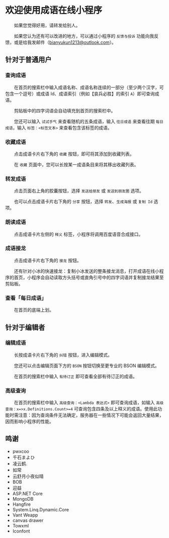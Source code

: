 ﻿# 欢迎使用成语在线小程序

&emsp;&emsp;如果您觉得好用，请转发给别人。

&emsp;&emsp;如果您认为还有可以改进的地方，可以通过小程序的 `反馈与投诉` 功能向我反馈，或是给我发邮件（bianyukun1213@outlook.com）。

## 针对于普通用户

### 查询成语

&emsp;&emsp;在首页的搜索栏中输入成语名称、成语名称连续的一部分（至少两个汉字，可包含一个逗号）或成语 Id、成语索引（例如【哀兵必胜】的索引 `A`）即可查询成语。

&emsp;&emsp;剪贴板中的四字词语会自动填充到首页的搜索栏中。

&emsp;&emsp;您还可以输入 `试试手气` 来查看随机的五条成语，输入 `往日成语` 来查看往期 `每日成语`，输入 `标签：<标签文本>` 来查看包含该标签的成语。

### 收藏成语

&emsp;&emsp;点击成语卡片右下角的 `收藏` 按钮，即可将其添加到收藏列表。

&emsp;&emsp;在 `收藏` 页面中，您可以长按某一成语条目来将其移出收藏列表。

### 转发成语

&emsp;&emsp;点击页面右上角的胶囊按钮，选择 `发送给朋友` 或 `发送到朋友圈` 选项。

&emsp;&emsp;也可以点击成语卡片右下角的 `分享` 按钮，选择 `转发`、`生成海报` 或 `复制 Id` 选项。

### 朗读成语

&emsp;&emsp;点击成语卡片左侧的 `释义` 标签，小程序将调用百度语音合成接口。

### 成语接龙

&emsp;&emsp;点击成语卡片右下角的 `接龙` 按钮。

&emsp;&emsp;还有针对小冰的快速接龙：复制小冰发送的整条接龙消息，打开成语在线小程序的首页，小程序会自动读取方头括号或直角引号中的四字词语并复制接龙结果至剪贴板。

### 查看「每日成语」

&emsp;&emsp;在首页的底端上划。

## 针对于编辑者

### 编辑成语

&emsp;&emsp;长按成语卡片右下角的 `纠错` 按钮，进入编辑模式。

&emsp;&emsp;您还可以点击编辑页面下方的 `BSON` 按钮切换至更专业的 BSON 编辑模式。

&emsp;&emsp;在首页的搜索栏中输入 `有待订正` 即可查看全部有待订正的成语。

### 高级查询

&emsp;&emsp;在首页的搜索栏中输入 `高级查询：<Lambda 表达式>` 即可查询成语，如输入 `高级查询：x=>x.Definitions.Count>=4` 可查询包含四条及以上释义的成语。使用此功能时需注意：因为查询条件无法确定，服务器在一些情况下可能会返回大量结果，因而影响小程序的性能。

## 鸣谢

- pwxcoo
- 千石まよひ
- 凌云鹤.
- 如常
- 云舒月小夜似晴
- BOB
- 迎益
- ASP.NET Core
- MongoDB
- Hangfire
- System.Linq.Dynamic.Core
- Vant Weapp
- canvas drawer
- Towxml
- Iconfont
